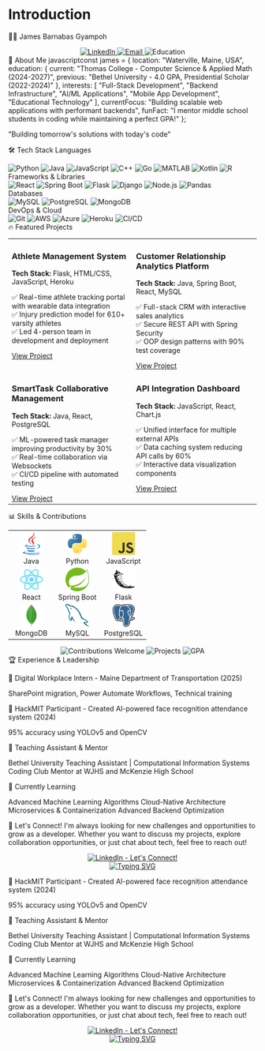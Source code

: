 # Introduction



👨‍💻 James Barnabas Gyampoh
<div align="center">
  <a href="https://www.linkedin.com/in/james-gyampoh-39849b2b1/">
    <img src="https://img.shields.io/badge/LinkedIn-0077B5?style=for-the-badge&logo=linkedin&logoColor=white" alt="LinkedIn">
  </a>
  <a href="mailto:jamesgyampoh560@gmail.com">
    <img src="https://img.shields.io/badge/Email-D14836?style=for-the-badge&logo=gmail&logoColor=white" alt="Email">
  </a>
  <img src="https://img.shields.io/badge/Computer_Science_Student-Thomas_College-blue?style=for-the-badge" alt="Education">
</div>
🚀 About Me
javascriptconst james = {
  location: "Waterville, Maine, USA",
  education: {
    current: "Thomas College - Computer Science & Applied Math (2024-2027)",
    previous: "Bethel University - 4.0 GPA, Presidential Scholar (2022-2024)"
  },
  interests: [
    "Full-Stack Development", 
    "Backend Infrastructure", 
    "AI/ML Applications", 
    "Mobile App Development", 
    "Educational Technology"
  ],
  currentFocus: "Building scalable web applications with performant backends",
  funFact: "I mentor middle school students in coding while maintaining a perfect GPA!"
};

"Building tomorrow's solutions with today's code"

🛠️ Tech Stack
Languages
<div>
  <img src="https://img.shields.io/badge/Python-3776AB?style=for-the-badge&logo=python&logoColor=white" alt="Python">
  <img src="https://img.shields.io/badge/Java-ED8B00?style=for-the-badge&logo=openjdk&logoColor=white" alt="Java">
  <img src="https://img.shields.io/badge/JavaScript-F7DF1E?style=for-the-badge&logo=javascript&logoColor=black" alt="JavaScript">
  <img src="https://img.shields.io/badge/C++-00599C?style=for-the-badge&logo=cplusplus&logoColor=white" alt="C++">
  <img src="https://img.shields.io/badge/Go-00ADD8?style=for-the-badge&logo=go&logoColor=white" alt="Go">
  <img src="https://img.shields.io/badge/MATLAB-0076A8?style=for-the-badge&logo=mathworks&logoColor=white" alt="MATLAB">
  <img src="https://img.shields.io/badge/Kotlin-7F52FF?style=for-the-badge&logo=kotlin&logoColor=white" alt="Kotlin">
  <img src="https://img.shields.io/badge/R-276DC3?style=for-the-badge&logo=r&logoColor=white" alt="R">
</div>
Frameworks & Libraries
<div>
  <img src="https://img.shields.io/badge/React-20232A?style=for-the-badge&logo=react&logoColor=61DAFB" alt="React">
  <img src="https://img.shields.io/badge/Spring_Boot-6DB33F?style=for-the-badge&logo=spring&logoColor=white" alt="Spring Boot">
  <img src="https://img.shields.io/badge/Flask-000000?style=for-the-badge&logo=flask&logoColor=white" alt="Flask">
  <img src="https://img.shields.io/badge/Django-092E20?style=for-the-badge&logo=django&logoColor=white" alt="Django">
  <img src="https://img.shields.io/badge/Node.js-339933?style=for-the-badge&logo=nodedotjs&logoColor=white" alt="Node.js">
  <img src="https://img.shields.io/badge/Pandas-150458?style=for-the-badge&logo=pandas&logoColor=white" alt="Pandas">
</div>
Databases
<div>
  <img src="https://img.shields.io/badge/MySQL-4479A1?style=for-the-badge&logo=mysql&logoColor=white" alt="MySQL">
  <img src="https://img.shields.io/badge/PostgreSQL-316192?style=for-the-badge&logo=postgresql&logoColor=white" alt="PostgreSQL">
  <img src="https://img.shields.io/badge/MongoDB-4EA94B?style=for-the-badge&logo=mongodb&logoColor=white" alt="MongoDB">
</div>
DevOps & Cloud
<div>
  <img src="https://img.shields.io/badge/Git-F05032?style=for-the-badge&logo=git&logoColor=white" alt="Git">
  <img src="https://img.shields.io/badge/AWS-232F3E?style=for-the-badge&logo=amazonaws&logoColor=white" alt="AWS">
  <img src="https://img.shields.io/badge/Azure-0078D4?style=for-the-badge&logo=microsoftazure&logoColor=white" alt="Azure">
  <img src="https://img.shields.io/badge/Heroku-430098?style=for-the-badge&logo=heroku&logoColor=white" alt="Heroku">
  <img src="https://img.shields.io/badge/CI/CD-2088FF?style=for-the-badge&logo=github-actions&logoColor=white" alt="CI/CD">
</div>
🔥 Featured Projects
<table>
  <tr>
    <td width="50%" valign="top">
      <h3>Athlete Management System</h3>
      <p><strong>Tech Stack:</strong> Flask, HTML/CSS, JavaScript, Heroku</p>
      <p>
        ✅ Real-time athlete tracking portal with wearable data integration<br>
        ✅ Injury prediction model for 610+ varsity athletes<br>
        ✅ Led 4-person team in development and deployment
      </p>
      <a href="https://github.com/jamesgyampoh/athlete-management-system">View Project</a>
    </td>
    <td width="50%" valign="top">
      <h3>Customer Relationship Analytics Platform</h3>
      <p><strong>Tech Stack:</strong> Java, Spring Boot, React, MySQL</p>
      <p>
        ✅ Full-stack CRM with interactive sales analytics<br>
        ✅ Secure REST API with Spring Security<br>
        ✅ OOP design patterns with 90% test coverage
      </p>
      <a href="https://github.com/jamesgyampoh/crm-analytics">View Project</a>
    </td>
  </tr>
  <tr>
    <td width="50%" valign="top">
      <h3>SmartTask Collaborative Management</h3>
      <p><strong>Tech Stack:</strong> Java, React, PostgreSQL</p>
      <p>
        ✅ ML-powered task manager improving productivity by 30%<br>
        ✅ Real-time collaboration via Websockets<br>
        ✅ CI/CD pipeline with automated testing
      </p>
      <a href="https://github.com/jamesgyampoh/smarttask-management">View Project</a>
    </td>
    <td width="50%" valign="top">
      <h3>API Integration Dashboard</h3>
      <p><strong>Tech Stack:</strong> JavaScript, React, Chart.js</p>
      <p>
        ✅ Unified interface for multiple external APIs<br>
        ✅ Data caching system reducing API calls by 60%<br>
        ✅ Interactive data visualization components
      </p>
      <a href="https://github.com/jamesgyampoh/api-dashboard">View Project</a>
    </td>
  </tr>
</table>
📊 Skills & Contributions
<div align="center">
  <table>
    <tr>
      <td align="center" width="33%">
        <img src="https://raw.githubusercontent.com/devicons/devicon/master/icons/java/java-original.svg" width="48" height="48" alt="Java"/>
        <br>Java
      </td>
      <td align="center" width="33%">
        <img src="https://raw.githubusercontent.com/devicons/devicon/master/icons/python/python-original.svg" width="48" height="48" alt="Python"/>
        <br>Python
      </td>
      <td align="center" width="33%">
        <img src="https://raw.githubusercontent.com/devicons/devicon/master/icons/javascript/javascript-original.svg" width="48" height="48" alt="JavaScript"/>
        <br>JavaScript
      </td>
    </tr>
    <tr>
      <td align="center" width="33%">
        <img src="https://raw.githubusercontent.com/devicons/devicon/master/icons/react/react-original.svg" width="48" height="48" alt="React"/>
        <br>React
      </td>
      <td align="center" width="33%">
        <img src="https://raw.githubusercontent.com/devicons/devicon/master/icons/spring/spring-original.svg" width="48" height="48" alt="Spring"/>
        <br>Spring Boot
      </td>
      <td align="center" width="33%">
        <img src="https://raw.githubusercontent.com/devicons/devicon/master/icons/flask/flask-original.svg" width="48" height="48" alt="Flask"/>
        <br>Flask
      </td>
    </tr>
    <tr>
      <td align="center" width="33%">
        <img src="https://raw.githubusercontent.com/devicons/devicon/master/icons/mongodb/mongodb-original.svg" width="48" height="48" alt="MongoDB"/>
        <br>MongoDB
      </td>
      <td align="center" width="33%">
        <img src="https://raw.githubusercontent.com/devicons/devicon/master/icons/mysql/mysql-original.svg" width="48" height="48" alt="MySQL"/>
        <br>MySQL
      </td>
      <td align="center" width="33%">
        <img src="https://raw.githubusercontent.com/devicons/devicon/master/icons/postgresql/postgresql-original.svg" width="48" height="48" alt="PostgreSQL"/>
        <br>PostgreSQL
      </td>
    </tr>
  </table>
</div>
<div align="center">
  <img src="https://img.shields.io/badge/Contributions-Welcome-brightgreen?style=for-the-badge" alt="Contributions Welcome" />
  <img src="https://img.shields.io/badge/Projects-8+-blue?style=for-the-badge" alt="Projects" />
  <img src="https://img.shields.io/badge/GPA-4.0-success?style=for-the-badge" alt="GPA" />
</div>
🏆 Experience & Leadership

🔹 Digital Workplace Intern - Maine Department of Transportation (2025)

SharePoint migration, Power Automate Workflows, Technical training


🔹 HackMIT Participant - Created AI-powered face recognition attendance system (2024)

95% accuracy using YOLOv5 and OpenCV


🔹 Teaching Assistant & Mentor

Bethel University Teaching Assistant | Computational Information Systems
Coding Club Mentor at WJHS and McKenzie High School



🌱 Currently Learning

Advanced Machine Learning Algorithms
Cloud-Native Architecture
Microservices & Containerization
Advanced Backend Optimization

💬 Let's Connect!
I'm always looking for new challenges and opportunities to grow as a developer. Whether you want to discuss my projects, explore collaboration opportunities, or just chat about tech, feel free to reach out!
<div align="center">
  <a href="https://www.linkedin.com/in/james-barnabas-gyampoh/">
    <img src="https://img.shields.io/badge/LinkedIn-Let's_Connect!-0077B5?style=for-the-badge&logo=linkedin&logoColor=white" alt="LinkedIn - Let's Connect!">
  </a>
</div>

<div align="center">
  <a href="https://github.com/jamesgyampoh">
    <img src="https://readme-typing-svg.herokuapp.com?font=Fira+Code&pause=1000&color=2E97F7&center=true&vCenter=true&width=435&lines=Always+learning%2C+always+building;Full-stack+developer+%26+CS+student;Ready+for+my+next+challenge!" alt="Typing SVG" />
  </a>
</div>


🔹 HackMIT Participant - Created AI-powered face recognition attendance system (2024)

95% accuracy using YOLOv5 and OpenCV


🔹 Teaching Assistant & Mentor

Bethel University Teaching Assistant | Computational Information Systems
Coding Club Mentor at WJHS and McKenzie High School



🌱 Currently Learning

Advanced Machine Learning Algorithms
Cloud-Native Architecture
Microservices & Containerization
Advanced Backend Optimization

💬 Let's Connect!
I'm always looking for new challenges and opportunities to grow as a developer. Whether you want to discuss my projects, explore collaboration opportunities, or just chat about tech, feel free to reach out!
<div align="center">
  <a href="https://www.linkedin.com/in/james-barnabas-gyampoh/">
    <img src="https://img.shields.io/badge/LinkedIn-Let's_Connect!-0077B5?style=for-the-badge&logo=linkedin&logoColor=white" alt="LinkedIn - Let's Connect!">
  </a>
</div>

<div align="center">
  <a href="https://github.com/jamesgyampoh">
    <img src="https://readme-typing-svg.herokuapp.com?font=Fira+Code&pause=1000&color=2E97F7&center=true&vCenter=true&width=435&lines=Always+learning%2C+always+building;Full-stack+developer+%26+CS+student;Ready+for+my+next+challenge!" alt="Typing SVG" />
  </a>
</div>
